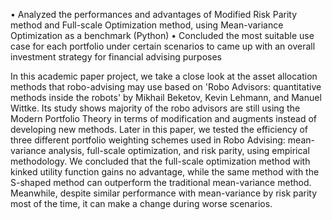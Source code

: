 •	Analyzed the performances and advantages of Modified Risk Parity method and Full-scale Optimization method, using Mean-variance Optimization as a benchmark (Python)
•	Concluded the most suitable use case for each portfolio under certain scenarios to came up with an overall investment strategy for financial advising purposes

In this academic paper project, we take a close look at the asset allocation methods that robo-advising may use based on 'Robo Advisors: quantitative methods inside the robots' by Mikhail Beketov, Kevin Lehmann, and Manuel Wittke. Its study shows majority of the robo advisors are still using the Modern Portfolio Theory in terms of modification and augments instead of developing new methods. Later in this paper, we tested the efficiency of three different portfolio weighting schemes used in Robo Advising: mean-variance analysis, full-scale optimization, and risk parity, using empirical methodology. We concluded that the full-scale optimization method with kinked utility function gains no advantage, while the same method with the S-shaped method can outperform the traditional mean-variance method. Meanwhile, despite similar performance with mean-variance by risk parity most of the time, it can make a change during worse scenarios.

